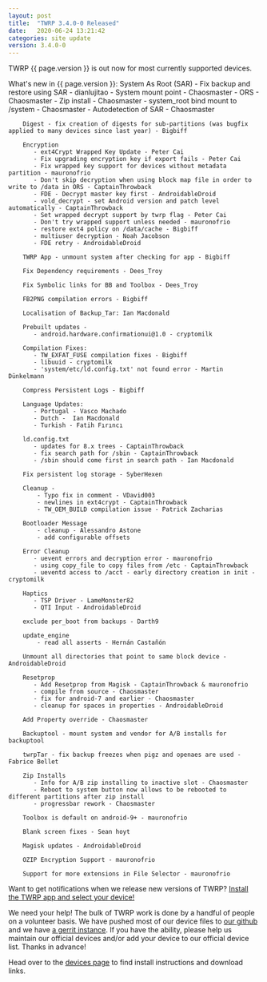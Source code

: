 ```yaml
---
layout: post
title:  "TWRP 3.4.0-0 Released"
date:   2020-06-24 13:21:42
categories: site update
version: 3.4.0-0
---
```


TWRP {{ page.version }} is out now for most currently supported devices.

What's new in {{ page.version }}:
        System As Root (SAR)
           - Fix backup and restore using SAR - dianlujitao
           - System mount point - Chaosmaster
           - ORS - Chaosmaster
           - Zip install - Chaosmaster
           - system_root bind mount to /system - Chaosmaster
           - Autodetection of SAR - Chaosmaster

        Digest - fix creation of digests for sub-partitions (was bugfix applied to many devices since last year) - Bigbiff

        Encryption
           - ext4Crypt Wrapped Key Update - Peter Cai
           - Fix upgrading encryption key if export fails - Peter Cai
           - Fix wrapped key support for devices without metadata partition - mauronofrio
           - Don't skip decryption when using block map file in order to write to /data in ORS - CaptainThrowback
           - FDE - Decrypt master key first - AndroidableDroid
           - vold_decrypt - set Android version and patch level automatically - CaptainThrowback
           - Set wrapped decrypt support by twrp flag - Peter Cai
           - Don't try wrapped support unless needed - mauronofrio
           - restore ext4 policy on /data/cache - Bigbiff
           - multiuser decryption - Noah Jacobson
           - FDE retry - AndroidableDroid

        TWRP App - unmount system after checking for app - Bigbiff

        Fix Dependency requirements - Dees_Troy

        Fix Symbolic links for BB and Toolbox - Dees_Troy

        FB2PNG compilation errors - Bigbiff

        Localisation of Backup_Tar: Ian Macdonald

        Prebuilt updates -
           - android.hardware.confirmationui@1.0 - cryptomilk

        Compilation Fixes:
           - TW_EXFAT_FUSE compilation fixes - Bigbiff
           - libuuid - cryptomilk
           - 'system/etc/ld.config.txt' not found error - Martin Dünkelmann

        Compress Persistent Logs - Bigbiff

        Language Updates:
           - Portugal - Vasco Machado
           - Dutch -  Ian Macdonald
           - Turkish - Fatih Fırıncı

        ld.config.txt
           - updates for 8.x trees - CaptainThrowback
           - fix search path for /sbin - CaptainThrowback
           - /sbin should come first in search path - Ian Macdonald

        Fix persistent log storage - SyberHexen

        Cleanup -
            - Typo fix in comment - VDavid003
            - newlines in ext4crypt - CaptainThrowback
            - TW_OEM_BUILD compilation issue - Patrick Zacharias

        Bootloader Message
            - cleanup - Alessandro Astone
            - add configurable offsets

        Error Cleanup
           - uevent errors and decryption error - mauronofrio
           - using copy_file to copy files from /etc - CaptainThrowback
           - ueventd access to /acct - early directory creation in init - cryptomilk

        Haptics
           - TSP Driver - LameMonster82
           - QTI Input - AndroidableDroid

        exclude per_boot from backups - Darth9

        update_engine
            - read all asserts - Hernán Castañón

        Unmount all directories that point to same block device - AndroidableDroid

        Resetprop
           - Add Resetprop from Magisk - CaptainThrowback & mauronofrio
           - compile from source - Chaosmaster
           - fix for android-7 and earlier - Chaosmaster
           - cleanup for spaces in properties - AndroidableDroid

        Add Property override - Chaosmaster

        Backuptool - mount system and vendor for A/B installs for backuptool

        twrpTar - fix backup freezes when pigz and openaes are used - Fabrice Bellet

        Zip Installs
           - Info for A/B zip installing to inactive slot - Chaosmaster
           - Reboot to system button now allows to be rebooted to different partitions after zip install
           - progressbar rework - Chaosmaster

        Toolbox is default on android-9+ - mauronofrio

        Blank screen fixes - Sean hoyt

        Magisk updates - AndroidableDroid

        OZIP Encryption Support - mauronofrio

        Support for more extensions in File Selector - mauronofrio

Want to get notifications when we release new versions of TWRP? [Install the TWRP app and select your device!](https://twrp.me/app)

We need your help! The bulk of TWRP work is done by a handful of people on a volunteer basis. We have pushed most of our device files to [our github](http://github.com/TeamWin/) and we have [a gerrit instance](http://gerrit.twrp.me). If you have the ability, please help us maintain our official devices and/or add your device to our official device list. Thanks in advance!

Head over to the [devices page](http://twrp.me/Devices) to find install instructions and download links.
